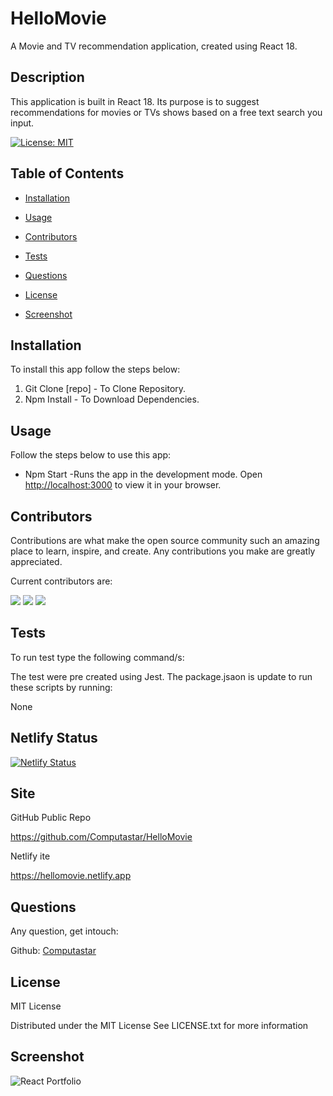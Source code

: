 # HelloMovie
A Movie and TV recommendation application, created using React 18. 

  ## Description
  This application is built in React 18. Its purpose is to suggest recommendations for movies or TVs shows based on a free text search you input. 


  [![License: MIT](https://img.shields.io/badge/License-MIT-yellow.svg)](https://opensource.org/licenses/MIT)


## Table of Contents 

* [Installation](#installation) 

* [Usage](#usage) 

* [Contributors](#contributors) 

* [Tests](#tests) 

* [Questions](#questions) 

* [License](#license)

* [Screenshot](#screenhot)
 


## Installation 

To install this app follow the steps below: 

  1. Git Clone [repo] - To Clone Repository.
  2. Npm Install - To Download Dependencies.


## Usage 

Follow the steps below to use this app: 

  *  Npm Start -Runs the app in the development mode. Open [http://localhost:3000](http://localhost:3000) to view it in your browser.


## Contributors 

Contributions are what make the open source community such an amazing place to learn, inspire, and create. Any contributions you make are greatly appreciated. 

Current contributors are: 

[![](https://avatars.githubusercontent.com/u/17514172?size=50)](https://github.com/misterouija)
[![](https://avatars.githubusercontent.com/u/116763735?size=50)](https://github.com/GitJackL)
[![](https://avatars.githubusercontent.com/u/57220285?size=50)](https://github.com/Computastar)

## Tests

To run test type the following command/s: 

  The test were pre created using Jest. The package.jsaon is update to run these scripts by running:
  
  None
  
## Netlify Status

[![Netlify Status](https://api.netlify.com/api/v1/badges/8373b768-80f0-41af-98e2-ef0cdc1bbb87/deploy-status)](https://app.netlify.com/sites/hellomovie/deploys)

## Site
GitHub Public Repo

https://github.com/Computastar/HelloMovie

Netlify ite

https://hellomovie.netlify.app

## Questions

Any question, get intouch: 

  Github: [Computastar](https://github.com/Computastar)

 
## License

  MIT License

  Distributed under the MIT License See LICENSE.txt for more information
  
## Screenshot
![React Portfolio](./src/assets/screenshot.jpeg)

